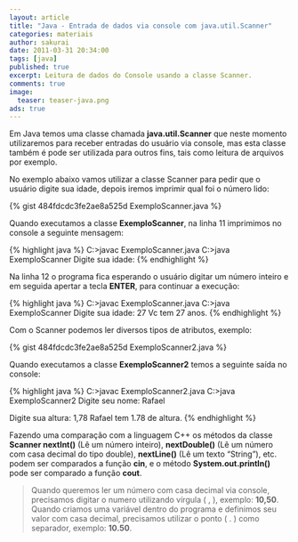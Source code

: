 ```yaml
---
layout: article
title: "Java - Entrada de dados via console com java.util.Scanner"
categories: materiais
author: sakurai
date: 2011-03-31 20:34:00
tags: [java]
published: true
excerpt: Leitura de dados do Console usando a classe Scanner.
comments: true
image:
  teaser: teaser-java.png
ads: true
---
```


Em Java temos uma classe chamada **java.util.Scanner** que neste momento utilizaremos para receber entradas do usuário via console, mas esta classe também é pode ser utilizada para outros fins, tais como leitura de arquivos por exemplo.

No exemplo abaixo vamos utilizar a classe Scanner para pedir que o usuário digite sua idade, depois iremos imprimir qual foi o número lido:

{% gist 484fdcdc3fe2ae8a525d ExemploScanner.java %}

Quando executamos a classe **ExemploScanner**, na linha 11 imprimimos no console a seguinte mensagem:

{% highlight java %}
C:\>javac ExemploScanner.java
C:\>java ExemploScanner
Digite sua idade:
{% endhighlight %}

Na linha 12 o programa fica esperando o usuário digitar um número inteiro e em seguida apertar a tecla **ENTER**, para continuar a execução:

{% highlight java %}
C:\>javac ExemploScanner.java
C:\>java ExemploScanner
Digite sua idade:
27
Vc tem 27 anos.
{% endhighlight %}

Com o Scanner podemos ler diversos tipos de atributos, exemplo:

{% gist 484fdcdc3fe2ae8a525d ExemploScanner2.java %}

Quando executamos a classe **ExemploScanner2** temos a seguinte saída no console:

{% highlight java %}
C:\>javac ExemploScanner2.java
C:\>java ExemploScanner2
Digite seu nome:
Rafael

Digite sua altura:
1,78
Rafael tem 1.78 de altura.
{% endhighlight %}

Fazendo uma comparação com a linguagem C++ os métodos da classe **Scanner nextInt()** (Lê um número inteiro), **nextDouble()** (Lê um número com casa decimal do tipo double), **nextLine()** (Lê um texto “String”), etc. podem ser comparados a função **cin**, e o método **System.out.println()** pode ser comparado a função **cout**.

> Quando queremos ler um número com casa decimal via console, precisamos digitar o numero utilizando vírgula ( , ), exemplo: **10,50**. Quando criamos uma variável dentro do programa e definimos seu valor com casa decimal, precisamos utilizar o ponto ( . ) como separador, exemplo: **10.50**.
